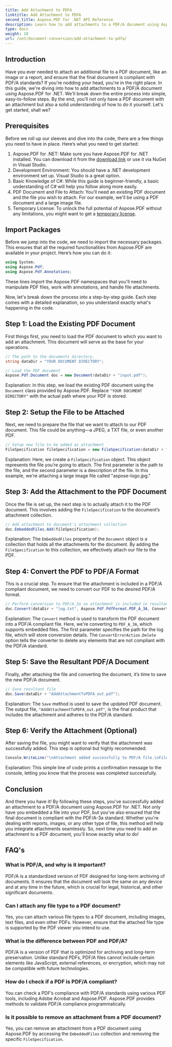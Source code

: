 ```yaml
---
title: Add Attachment to PDFA
linktitle: Add Attachment to PDFA
second_title: Aspose.PDF for .NET API Reference
description: Learn how to add attachments to a PDF/A document using Aspose.PDF for .NET with this step-by-step guide.
type: docs
weight: 10
url: /net/document-conversion/add-attachment-to-pdfa/
---
```

## Introduction

Have you ever needed to attach an additional file to a PDF document, like an image or a report, and ensure that the final document is compliant with PDF/A standards? If you're nodding your head, you're in the right place. In this guide, we're diving into how to add attachments to a PDF/A document using Aspose.PDF for .NET. We'll break down the entire process into simple, easy-to-follow steps. By the end, you'll not only have a PDF document with an attachment but also a solid understanding of how to do it yourself. Let's get started, shall we?

## Prerequisites

Before we roll up our sleeves and dive into the code, there are a few things you need to have in place. Here’s what you need to get started:

1. Aspose.PDF for .NET: Make sure you have Aspose.PDF for .NET installed. You can download it from the [download link](https://releases.aspose.com/pdf/net/) or use it via NuGet in Visual Studio.
2. Development Environment: You should have a .NET development environment set up. Visual Studio is a great option.
3. Basic Knowledge of C#: While this guide is beginner-friendly, a basic understanding of C# will help you follow along more easily.
4. PDF Document and File to Attach: You’ll need an existing PDF document and the file you wish to attach. For our example, we'll be using a PDF document and a large image file.
5. Temporary License: To unlock the full potential of Aspose.PDF without any limitations, you might want to get a [temporary license](https://purchase.aspose.com/temporary-license/).

## Import Packages

Before we jump into the code, we need to import the necessary packages. This ensures that all the required functionalities from Aspose.PDF are available in your project. Here’s how you can do it:

```csharp
using System;
using Aspose.Pdf;
using Aspose.Pdf.Annotations;
```

These lines import the Aspose.PDF namespaces that you'll need to manipulate PDF files, work with annotations, and handle file attachments.

Now, let's break down the process into a step-by-step guide. Each step comes with a detailed explanation, so you understand exactly what's happening in the code.

## Step 1: Load the Existing PDF Document

First things first, you need to load the PDF document to which you want to add an attachment. This document will serve as the base for your operations.

```csharp
// The path to the documents directory.
string dataDir = "YOUR DOCUMENT DIRECTORY";

// Load the PDF document
Aspose.Pdf.Document doc = new Document(dataDir + "input.pdf");
```

Explanation: In this step, we load the existing PDF document using the `Document` class provided by Aspose.PDF. Replace `"YOUR DOCUMENT DIRECTORY"` with the actual path where your PDF is stored.

## Step 2: Setup the File to be Attached

Next, we need to prepare the file that we want to attach to our PDF document. This file could be anything—a JPEG, a TXT file, or even another PDF.

```csharp
// Setup new file to be added as attachment
FileSpecification fileSpecification = new FileSpecification(dataDir + "aspose-logo.jpg", "Large Image file");
```

Explanation: Here, we create a `FileSpecification` object. This object represents the file you’re going to attach. The first parameter is the path to the file, and the second parameter is a description of the file. In this example, we're attaching a large image file called "aspose-logo.jpg."

## Step 3: Add the Attachment to the PDF Document

Once the file is set up, the next step is to actually attach it to the PDF document. This involves adding the `FileSpecification` to the document’s attachment collection.

```csharp
// Add attachment to document's attachment collection
doc.EmbeddedFiles.Add(fileSpecification);
```

Explanation: The `EmbeddedFiles` property of the `Document` object is a collection that holds all the attachments for the document. By adding the `FileSpecification` to this collection, we effectively attach our file to the PDF.

## Step 4: Convert the PDF to PDF/A Format

This is a crucial step. To ensure that the attachment is included in a PDF/A compliant document, we need to convert our PDF to the desired PDF/A format.

```csharp
// Perform conversion to PDF/A_3a so attachment is included in resultant file
doc.Convert(dataDir + "log.txt", Aspose.Pdf.PdfFormat.PDF_A_3A, ConvertErrorAction.Delete);
```

Explanation: The `Convert` method is used to transform the PDF document into a PDF/A compliant file. Here, we're converting to `PDF_A_3A`, which supports embedded files. The first parameter specifies the path for the log file, which will store conversion details. The `ConvertErrorAction.Delete` option tells the converter to delete any elements that are not compliant with the PDF/A standard.

## Step 5: Save the Resultant PDF/A Document

Finally, after attaching the file and converting the document, it’s time to save the new PDF/A document.

```csharp
// Save resultant file
doc.Save(dataDir + "AddAttachmentToPDFA_out.pdf");
```

Explanation: The `Save` method is used to save the updated PDF document. The output file, `"AddAttachmentToPDFA_out.pdf"`, is the final product that includes the attachment and adheres to the PDF/A standard.

## Step 6: Verify the Attachment (Optional)

After saving the file, you might want to verify that the attachment was successfully added. This step is optional but highly recommended.

```csharp
Console.WriteLine("\nAttachment added successfully to PDF/A file.\nFile saved at " + dataDir);
```

Explanation: This simple line of code prints a confirmation message to the console, letting you know that the process was completed successfully.

## Conclusion

And there you have it! By following these steps, you've successfully added an attachment to a PDF/A document using Aspose.PDF for .NET. Not only have you embedded a file into your PDF, but you've also ensured that the final document is compliant with the PDF/A-3a standard. Whether you're dealing with reports, images, or any other type of file, this method will help you integrate attachments seamlessly. So, next time you need to add an attachment to a PDF document, you'll know exactly what to do!

## FAQ's

### What is PDF/A, and why is it important?  
PDF/A is a standardized version of PDF designed for long-term archiving of documents. It ensures that the document will look the same on any device and at any time in the future, which is crucial for legal, historical, and other significant documents.

### Can I attach any file type to a PDF document?  
Yes, you can attach various file types to a PDF document, including images, text files, and even other PDFs. However, ensure that the attached file type is supported by the PDF viewer you intend to use.

### What is the difference between PDF and PDF/A?  
PDF/A is a version of PDF that is optimized for archiving and long-term preservation. Unlike standard PDFs, PDF/A files cannot include certain elements like JavaScript, external references, or encryption, which may not be compatible with future technologies.

### How do I check if a PDF is PDF/A compliant?  
You can check a PDF’s compliance with PDF/A standards using various PDF tools, including Adobe Acrobat and Aspose.PDF. Aspose.PDF provides methods to validate PDF/A compliance programmatically.

### Is it possible to remove an attachment from a PDF document?  
Yes, you can remove an attachment from a PDF document using Aspose.PDF by accessing the `EmbeddedFiles` collection and removing the specific `FileSpecification`.
